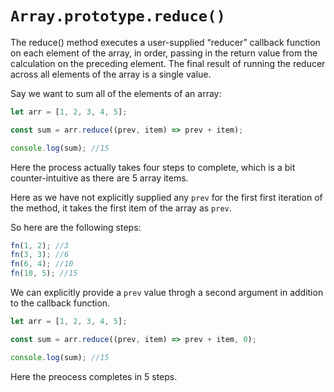 # `Array.prototype.reduce()`

The reduce() method executes a user-supplied “reducer” callback function on each element of the array, in order, passing in the return value from the calculation on the preceding element. The final result of running the reducer across all elements of the array is a single value.

Say we want to sum all of the elements of an array:

```js
let arr = [1, 2, 3, 4, 5];

const sum = arr.reduce((prev, item) => prev + item);

console.log(sum); //15
```

Here the process actually takes four steps to complete, which is a bit counter-intuitive as there are 5 array items.

Here as we have not explicitly supplied any `prev` for the first first iteration of the method, it takes the first item of the array as `prev`.

So here are the following steps:

```js
fn(1, 2); //3
fn(3, 3); //6
fn(6, 4); //10
fn(10, 5); //15
```

We can explicitly provide a `prev` value throgh a second argument in addition to the callback function.

```js
let arr = [1, 2, 3, 4, 5];

const sum = arr.reduce((prev, item) => prev + item, 0);

console.log(sum); //15
```

Here the preocess completes in 5 steps.
